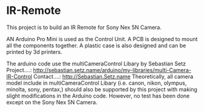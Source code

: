 # IR-Remote
This project is to build an IR Remote for Sony Nex 5N Camera. 

AN Arduino Pro Mini is used as the Control Unit.
A PCB is designed to mount all the components together.
A plastic case is also designed and can be printed by 3d printers.

The arduino code use the multiCameraControl Libary by Sebastian Setz
	Project....:  http://sebastian.setz.name/arduino/my-libraries/multi-Camera-IR-Control
	Contact....:  http://Sebastian.Setz.name
Theoretically, all camera model include in multiCameraControl Libary (i.e. canon, nikon, olympus, minolta, sony, pentax,) should also be supported by this project with making slight modifications in the Arduino code. 
However, no test has been done except on the Sony Nex 5N Camera.

